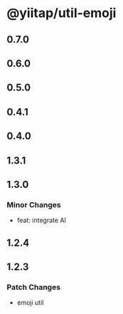 # @yiitap/util-emoji

## 0.7.0

## 0.6.0

## 0.5.0

## 0.4.1

## 0.4.0

## 1.3.1

## 1.3.0

### Minor Changes

- feat: integrate AI

## 1.2.4

## 1.2.3

### Patch Changes

- emoji util
